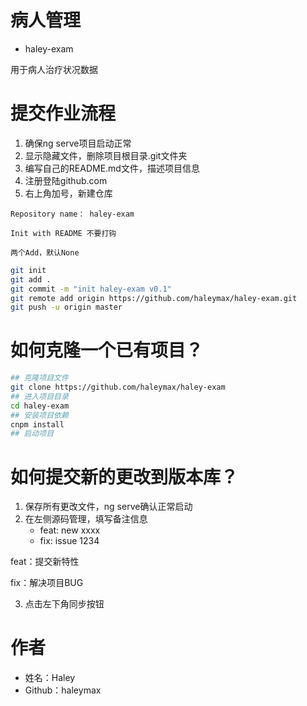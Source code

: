 # 病人管理
- haley-exam

用于病人治疗状况数据

# 提交作业流程
1. 确保ng serve项目启动正常
2. 显示隐藏文件，删除项目根目录.git文件夹
3. 编写自己的README.md文件，描述项目信息
4. 注册登陆github.com
5. 右上角加号，新建仓库

```
Repository name： haley-exam

Init with README 不要打钩

两个Add，默认None
```

``` sh
git init
git add .
git commit -m "init haley-exam v0.1"
git remote add origin https://github.com/haleymax/haley-exam.git
git push -u origin master
```

# 如何克隆一个已有项目？
``` sh
## 克隆项目文件
git clone https://github.com/haleymax/haley-exam
## 进入项目目录
cd haley-exam
## 安装项目依赖
cnpm install
## 启动项目
```

# 如何提交新的更改到版本库？
1. 保存所有更改文件，ng serve确认正常启动
2. 在左侧源码管理，填写备注信息
    - feat: new xxxx
    - fix: issue 1234

feat：提交新特性

fix：解决项目BUG

3. 点击左下角同步按钮

# 作者
- 姓名：Haley
- Github：haleymax
